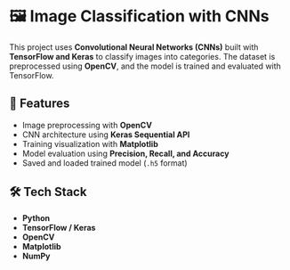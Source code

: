 # 🖼️ Image Classification with CNNs

This project uses **Convolutional Neural Networks (CNNs)** built with **TensorFlow and Keras** to classify images into categories. The dataset is preprocessed using **OpenCV**, and the model is trained and evaluated with TensorFlow.

## 📌 Features
- Image preprocessing with **OpenCV**
- CNN architecture using **Keras Sequential API**
- Training visualization with **Matplotlib**
- Model evaluation using **Precision, Recall, and Accuracy**
- Saved and loaded trained model (`.h5` format)

## 🛠️ Tech Stack
- **Python**
- **TensorFlow / Keras**
- **OpenCV**
- **Matplotlib**
- **NumPy**
